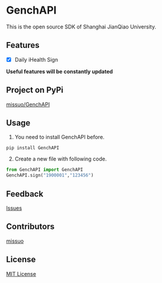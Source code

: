 <!--
 * @Author: Vincent Young
 * @Date: 2022-07-24 03:55:55
 * @LastEditors: Vincent Young
 * @LastEditTime: 2022-07-24 18:55:54
 * @FilePath: /GenchAPI/README.md
 * @Telegram: https://t.me/missuo
 * 
 * Copyright © 2022 by Vincent, All Rights Reserved. 
-->
# GenchAPI
This is the open source SDK of Shanghai JianQiao University.

## Features
- [x] Daily iHealth Sign

**Useful features will be constantly updated**

## Project on PyPi
[missuo/GenchAPI](https://pypi.org/project/GenchAPI/)

## Usage
1. You need to install GenchAPI before.
~~~shell
pip install GenchAPI
~~~
2. Create a new file with following code.
~~~python
from GenchAPI import GenchAPI
GenchAPI.sign("1900001","123456")
~~~ 

## Feedback
[Issues](https://github.com/OwO-Network/GenchAPI/issues)

## Contributors
[missuo](https://github.com/missuo)

## License
[MIT License](https://github.com/OwO-Network/GenchAPI/blob/main/LICENSE)
